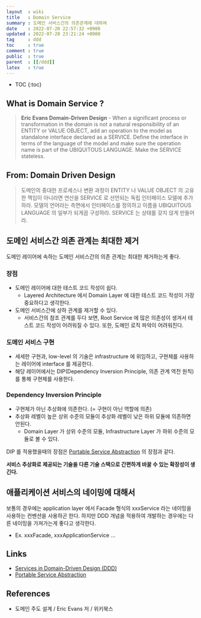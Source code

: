```yaml
---
layout  : wiki
title   : Domain Service
summary : 도메인 서비스간의 의존관계에 대하여
date    : 2022-07-20 22:57:32 +0900
updated : 2022-07-20 23:21:24 +0900
tag     : ddd
toc     : true
comment : true
public  : true
parent  : [[/ddd]]
latex   : true
---
```

* TOC
{:toc}

## What is Domain Service ?

> __Eric Evans Domain-Driven Design__ - When a significant process or transformation in the domain is not a natural responsibility of an ENTITY or VALUE OBJECT, add an operation to the model as standalone interface declared as a SERVICE. Define the interface in terms of the language of the model and make sure the operation name is part of the UBIQUITOUS LANGUAGE. Make the SERVICE stateless.

## From: Domain Driven Design

> 도메인의 중대한 프로세스나 변환 과정이 ENTITY 나 VALUE OBJECT 의 고유한 책임이 아니라면 연산을 SERVICE 로 선언되는 독립 인터페이스 모델에 추가하라. 모델의 언어라는 측면에서 인터페이스를 정의하고 이름을 UBIQUITOUS LANGUAGE 의 일부가 되게끔 구성하라. SERVICE 는 상태를 갖지 않게 만들어라.

## 도메인 서비스간 의존 관계는 최대한 제거

도메인 레이어에 속하는 도메인 서비스간의 의존 관계는 최대한 제거하는게 좋다.

### 장점

- 도메인 레이어에 대한 테스트 코드 작성이 쉽다.
  -  Layered Architecture 에서 Domain Layer 에 대한 테스트 코드 작성이 가장 중요하다고 생각한다.
- 도메인 서비스간에 상하 관계를 제거할 수 있다.
  - 서비스간의 참조 관계를 두다 보면, Root Service 에 많은 의존성이 생겨서 테스트 코드 작성이 어려워질 수 있다. 또한, 도메인 로직 파악이 어려워진다.

### 도메인 서비스 구현

- 세세한 구현과, low-level 의 기술은 infrastructure 에 위임하고, 구현체를 사용하는 레이어에 interface 를 제공한다.
- 해당 레이어에서는 DIP(Dependency Inversion Principle, 의존 관계 역전 원칙)를 통해 구현체를 사용한다.

### Dependency Inversion Principle

- 구현체가 아닌 추상화에 의존한다. (= 구현이 아닌 역할에 의존)
- 추상화 레벨이 높은 상위 수준의 모듈이 추상화 레벨이 낮은 하위 모듈에 의존하면 안된다.
  - Domain Layer 가 상위 수준의 모듈, Infrastructure Layer 가 하위 수준의 모듈로 볼 수 있다.
  
DIP 를 적용했을때의 장점은 [Portable Service Abstraction](https://baekjungho.github.io/wiki/spring/spring-psa/) 의 장점과 같다. 

__서비스 추상화로 제공되는 기술을 다른 기술 스택으로 간편하게 바꿀 수 있는 확장성이 생긴다.__

## 애플리케이션 서비스의 네이밍에 대해서

보통의 경우에는 application layer 에서 Facade 형식의 xxxService 라는 네이밍을 사용하는 컨벤션을 사용하곤 한다. 하지만 DDD 개념을 적용하여 개발하는 경우에는 다른 네이밍을 가져가는게 좋다고 생각한다.

- Ex. xxxFacade, xxxApplicationService ... 

## Links

- [Services in Domain-Driven Design (DDD)](http://gorodinski.com/blog/2012/04/14/services-in-domain-driven-design-ddd/)
- [Portable Service Abstraction](https://baekjungho.github.io/wiki/spring/spring-psa/)

## References

- 도메인 주도 설계 / Eric Evans 저 / 위키북스